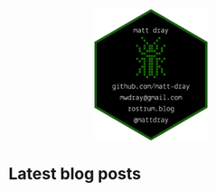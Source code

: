 
<p align="center">
  <img src="https://raw.githubusercontent.com/matt-dray/stickers/master/output/business_hex.png" width=200>
</p>

# Latest blog posts
<!-- BLOG-POST-LIST:START -->
<!-- BLOG-POST-LIST:END -->

